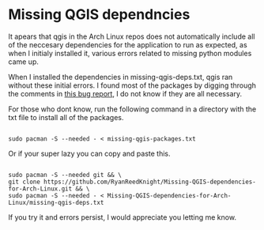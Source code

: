 # Missing QGIS dependncies

It apears that qgis in the Arch Linux repos does not automatically include all of the neccesary dependencies
for the application to run as expected, as when I initialy installed it, various errors related to missing
python modules came up.

When I installed the dependencies in missing-qgis-deps.txt, qgis ran without these initial errors.
I found most of the packages by digging through the comments in [this bug report](https://bugs.archlinux.org/task/77947?project=1&string=qgis), I do not
know if they are all necessary.

For those who dont know, run the following command in a directory with the txt file to install all of the packages.
```

sudo pacman -S --needed - < missing-qgis-packages.txt

```
Or if your super lazy you can copy and paste this.
```

sudo pacman -S --needed git && \
git clone https://github.com/RyanReedKnight/Missing-QGIS-dependencies-for-Arch-Linux.git && \
sudo pacman -S --needed - < Missing-QGIS-dependencies-for-Arch-Linux/missing-qgis-deps.txt

```

If you try it and errors persist, I would appreciate you letting me know.
